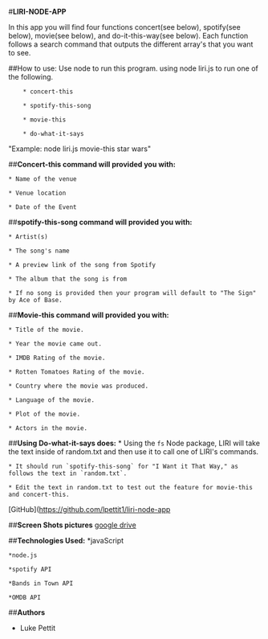 #**LIRI-NODE-APP**

In this app you will find four functions concert(see below), spotify(see below), movie(see below), and do-it-this-way(see below). Each function follows a search command that outputs the different array's that you want to see. 

##How to use:
    Use node to run this program. using node liri.js to run one of the following.

        * concert-this

        * spotify-this-song

        * movie-this

        * do-what-it-says

"Example: node liri.js movie-this star wars"

##**Concert-this command will provided you with:**

    * Name of the venue

    * Venue location

    * Date of the Event

##**spotify-this-song command will provided you with:**

    * Artist(s)

    * The song's name

    * A preview link of the song from Spotify

    * The album that the song is from

    * If no song is provided then your program will default to "The Sign" by Ace of Base. 

##**Movie-this command will provided you with:**

    * Title of the movie.

    * Year the movie came out.

    * IMDB Rating of the movie.

    * Rotten Tomatoes Rating of the movie.

    * Country where the movie was produced.

    * Language of the movie.

    * Plot of the movie.

    * Actors in the movie.

##**Using Do-what-it-says does:**
    * Using the `fs` Node package, LIRI will take the text inside of random.txt and then use it to call one of LIRI's commands.

    * It should run `spotify-this-song` for "I Want it That Way," as follows the text in `random.txt`.

    * Edit the text in random.txt to test out the feature for movie-this and concert-this.

[GitHub](https://github.com/lpettit1/liri-node-app

##**Screen Shots pictures**
[google drive](https://drive.google.com/open?id=1H4LR2vAwWyBUqUWKCab2zT9SMF3xmaPj)

##**Technologies Used:**
    *javaScript

    *node.js

    *spotify API

    *Bands in Town API

    *OMDB API

##**Authors**
* Luke Pettit





